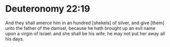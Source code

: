 # Deuteronomy 22:19

And they shall amerce him in an hundred [shekels] of silver, and give [them] unto the father of the damsel, because he hath brought up an evil name upon a virgin of Israel: and she shall be his wife; he may not put her away all his days.